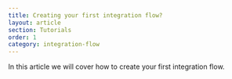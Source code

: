 ```yaml
---
title: Creating your first integration flow?
layout: article
section: Tutorials
order: 1
category: integration-flow
---
```


In this article we will cover how to create your first integration flow.